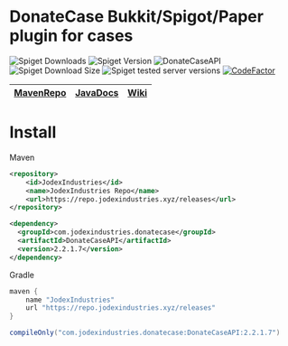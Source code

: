 # DonateCase Bukkit/Spigot/Paper plugin for cases
![Spiget Downloads](https://img.shields.io/spiget/downloads/106701?label=Spigot%20downloads) ![Spiget Version](https://img.shields.io/spiget/version/106701?label=DonateCase)  ![DonateCaseAPI](https://repo.jodexindustries.xyz/api/badge/latest/releases/com/jodexindustries/donatecase/DonateCaseAPI?color=40c14a&name=DonateCaseAPI&prefix=v) ![Spiget Download Size](https://img.shields.io/spiget/download-size/106701) ![Spiget tested server versions](https://img.shields.io/spiget/tested-versions/106701) [![CodeFactor](https://www.codefactor.io/repository/github/jodexx/donatecase/badge)](https://www.codefactor.io/repository/github/jodexx/donatecase)

| [MavenRepo](https://repo.jodexindustries.xyz/#/releases/com/jodexindustries/donatecase/DonateCaseAPI) | [JavaDocs](https://repo.jodexindustries.xyz/javadoc/releases/com/jodexindustries/donatecase/DonateCaseAPI/latest) | [Wiki](https://wiki.jodexindustries.xyz/docs/DonateCase/API/donatecase-api-main) |
|---------------------------------------------------------------------------------------------------------|---------------------------------------------------------------------------------------------------------------------|------------------------------------------------------|


# Install
Maven
```xml
<repository>
    <id>JodexIndustries</id>
    <name>JodexIndustries Repo</name>
    <url>https://repo.jodexindustries.xyz/releases</url>
</repository>
```
```xml
<dependency>
  <groupId>com.jodexindustries.donatecase</groupId>
  <artifactId>DonateCaseAPI</artifactId>
  <version>2.2.1.7</version>
</dependency>
```
Gradle
```gradle
maven {
    name "JodexIndustries"
    url "https://repo.jodexindustries.xyz/releases"
}
```
```gradle
compileOnly("com.jodexindustries.donatecase:DonateCaseAPI:2.2.1.7")
```
